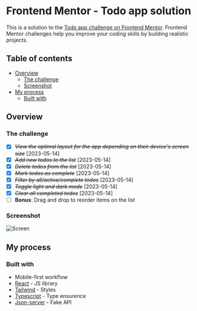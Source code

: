 # Frontend Mentor - Todo app solution

This is a solution to the [Todo app challenge on Frontend Mentor](https://www.frontendmentor.io/challenges/todo-app-Su1_KokOW). Frontend Mentor challenges help you improve your coding skills by building realistic projects.

## Table of contents

- [Overview](#overview)
  - [The challenge](#the-challenge)
  - [Screenshot](#screenshot)
- [My process](#my-process)
  - [Built with](#built-with)

## Overview

### The challenge

- [x] ~~_View the optimal layout for the app depending on their device's screen size_~~ [2023-05-14]
- [x] ~~_Add new todos to the list_~~ [2023-05-14]
- [x] ~~_Delete todos from the list_~~ [2023-05-14]
- [x] ~~_Mark todos as complete_~~ [2023-05-14]
- [x] ~~_Filter by all/active/complete todos_~~ [2023-05-14]
- [x] ~~_Toggle light and dark mode_~~ [2023-05-14]
- [x] ~~_Clear all completed todos_~~ [2023-05-14]
- [ ] **Bonus**: Drag and drop to reorder items on the list

### Screenshot

![Screen](https://postimg.cc/XGMgnNTD)

## My process

### Built with

- Mobile-first workflow
- [React](https://reactjs.org/) - JS library
- [Tailwind](https://tailwindcss.com/) - Styles
- [Typescript](https://www.typescriptlang.org/) - Type ensurence
- [Json-server](https://github.com/typicode/json-server) - Fake API
